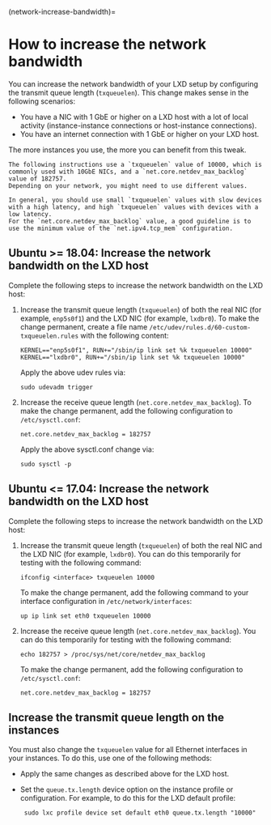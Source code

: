 (network-increase-bandwidth)=
# How to increase the network bandwidth

You can increase the network bandwidth of your LXD setup by configuring the transmit queue length (`txqueuelen`).
This change makes sense in the following scenarios:

- You have a NIC with 1 GbE or higher on a LXD host with a lot of local activity (instance-instance connections or host-instance connections).
- You have an internet connection with 1 GbE or higher on your LXD host.

The more instances you use, the more you can benefit from this tweak.

```{note}
The following instructions use a `txqueuelen` value of 10000, which is commonly used with 10GbE NICs, and a `net.core.netdev_max_backlog` value of 182757.
Depending on your network, you might need to use different values.

In general, you should use small `txqueuelen` values with slow devices with a high latency, and high `txqueuelen` values with devices with a low latency.
For the `net.core.netdev_max_backlog` value, a good guideline is to use the minimum value of the `net.ipv4.tcp_mem` configuration.
```

## Ubuntu >= 18.04: Increase the network bandwidth on the LXD host

Complete the following steps to increase the network bandwidth on the LXD host:

1. Increase the transmit queue length (`txqueuelen`) of both the real NIC (for example, `enp5s0f1`) and the LXD NIC (for example, `lxdbr0`).
   To make the change permanent, create a file name `/etc/udev/rules.d/60-custom-txqueuelen.rules` with the following content:

       KERNEL=="enp5s0f1", RUN+="/sbin/ip link set %k txqueuelen 10000"
       KERNEL=="lxdbr0", RUN+="/sbin/ip link set %k txqueuelen 10000"
      
   Apply the above udev rules via:

       sudo udevadm trigger

2. Increase the receive queue length (`net.core.netdev_max_backlog`).
   To make the change permanent, add the following configuration to `/etc/sysctl.conf`:

       net.core.netdev_max_backlog = 182757

   Apply the above sysctl.conf change via:

       sudo sysctl -p

## Ubuntu <= 17.04: Increase the network bandwidth on the LXD host

Complete the following steps to increase the network bandwidth on the LXD host:

1. Increase the transmit queue length (`txqueuelen`) of both the real NIC and the LXD NIC (for example, `lxdbr0`).
   You can do this temporarily for testing with the following command:

       ifconfig <interface> txqueuelen 10000

   To make the change permanent, add the following command to your interface configuration in `/etc/network/interfaces`:

       up ip link set eth0 txqueuelen 10000

1. Increase the receive queue length (`net.core.netdev_max_backlog`).
   You can do this temporarily for testing with the following command:

       echo 182757 > /proc/sys/net/core/netdev_max_backlog

   To make the change permanent, add the following configuration to `/etc/sysctl.conf`:

       net.core.netdev_max_backlog = 182757

## Increase the transmit queue length on the instances

You must also change the `txqueuelen` value for all Ethernet interfaces in your instances.
To do this, use one of the following methods:

- Apply the same changes as described above for the LXD host.
- Set the `queue.tx.length` device option on the instance profile or configuration.
  For example, to do this for the LXD default profile:

       sudo lxc profile device set default eth0 queue.tx.length "10000" 
